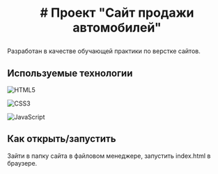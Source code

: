 # <p align='center'># Проект "Сайт продажи автомобилей"</p>
Разработан в качестве обучающей практики по верстке сайтов.

## Используемые технологии

![HTML5](https://img.shields.io/badge/html5-%23E34F26.svg?style=for-the-badge&logo=html5&logoColor=white)

![CSS3](https://img.shields.io/badge/css3-%231572B6.svg?style=for-the-badge&logo=css3&logoColor=white)

![JavaScript](https://img.shields.io/badge/javascript-%23323330.svg?style=for-the-badge&logo=javascript&logoColor=%23F7DF1E)


## Как открыть/запустить

Зайти в папку сайта в файловом менеджере, запустить  index.html в браузере.


